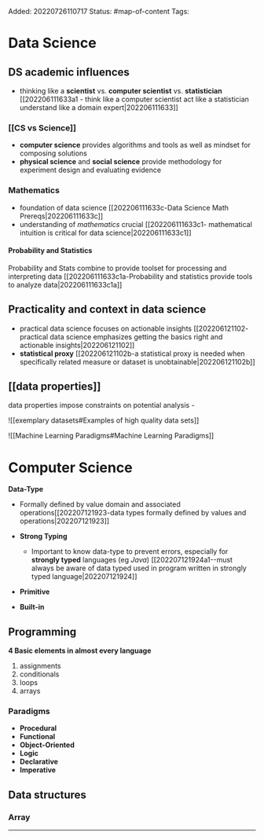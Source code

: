 Added: 20220726110717
Status: #map-of-content 
Tags:

# Data Science

## DS academic influences
- thinking like a **scientist** vs. **computer scientist** vs. **statistician** [[202206111633a1 - think like a computer scientist act like a statistician understand like a domain expert|202206111633]]
### [[CS vs Science]]
-  **computer science** provides algorithms and tools as well as mindset for composing solutions
- **physical science** and **social science** provide methodology for experiment design and evaluating evidence
### Mathematics
- foundation of data science [[202206111633c-Data Science Math Prereqs|202206111633c]]
- understanding of *mathematics* crucial [[202206111633c1- mathematical intuition is critical for data science|202206111633c1]]  

#### Probability and Statistics
Probability and Stats combine to provide toolset for processing and interpreting data  [[202206111633c1a-Probability and statistics provide tools to analyze data|202206111633c1a]]


	

## Practicality and context in data science
- practical data science focuses on actionable insights [[202206121102- practical data science emphasizes getting the basics right and actionable insights|202206121102]]
- **statistical proxy** [[202206121102b-a statistical proxy is needed when specifically related measure or dataset is unobtainable|202206121102b]]

## [[data properties]]
data properties impose constraints on potential analysis - 



![[exemplary datasets#Examples of high quality data sets]]

![[Machine Learning Paradigms#Machine Learning Paradigms]]



# Computer Science

**Data-Type**
- Formally defined by value domain and associated operations[[202207121923-data types formally defined by values and operations|202207121923]]

- **Strong Typing**
	- Important to know data-type to prevent errors, especially for **strongly typed** languages (eg *Java*) [[202207121924a1--must always be aware of data typed used in program written in strongly typed language|202207121924]]
- **Primitive**
- **Built-in**
	

## Programming
**4 Basic elements in almost every language**
1. assignments
2. conditionals
3. loops
4. arrays
### Paradigms
- **Procedural**
- **Functional**
- **Object-Oriented**
- **Logic**
- **Declarative**
- **Imperative**


## Data structures

### Array



___